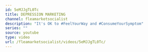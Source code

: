 ```yaml
---
id: 5eMJJgTL0Tc
title: DEPRESSION MARKETING
channel: fleamarketsocialist
description: "It's OK to #FeelYourWay and #ConsumeYourSymptom"
series: ""
source: youtube
type: video
url: /fleamarketsocialist/videos/5eMJJgTL0Tc/
---
```


